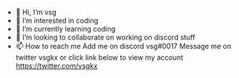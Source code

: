 - 👋 Hi, I’m vsg
- 👀 I’m interested in coding
- 🌱 I’m currently learning coding
- 💞️ I’m looking to collaborate on working on discord stuff
- 📫 How to reach me 
Add me on discord
vsg#0017
Message me on twitter
vsgkx or click link below to view my account
https://twitter.com/vsgkx
